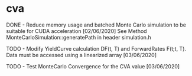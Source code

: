 # cva

DONE - Reduce memory usage and batched Monte Carlo simulation to be suitable for CUDA acceleration [02/06/2020]
       See Method MonteCarloSimulation::generatePath in header simulation.h

TODO - Modify YieldCurve calculation DF(t, T) and ForwardRates F(t;t, T). Data must be accessed using a linearized array [03/06/2020]

TODO - Test MonteCarlo Convergence for the CVA value [03/06/2020]
